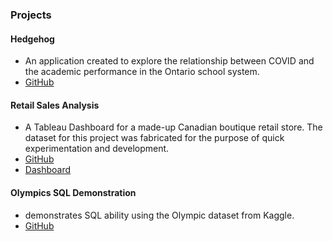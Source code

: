 ### Projects

#### Hedgehog
- An application created to explore the relationship between COVID and the academic performance in the Ontario school system.
- [GitHub](https://github.com/problemxl/hedgehog)

#### Retail Sales Analysis
- A Tableau Dashboard for a made-up Canadian boutique retail store. The dataset for this project was fabricated for the purpose of quick experimentation and development.
- [GitHub](https://github.com/problemxl/tableau-demo)
- [Dashboard](https://public.tableau.com/views/RetailDashboard_16976095750890/RetailStory?:language=en-US&publish=yes&:display_count=n&:origin=viz_share_link)

#### Olympics SQL Demonstration
-  demonstrates SQL ability using the Olympic dataset from Kaggle.
- [GitHub](https://github.com/problemxl/olympics-sql)